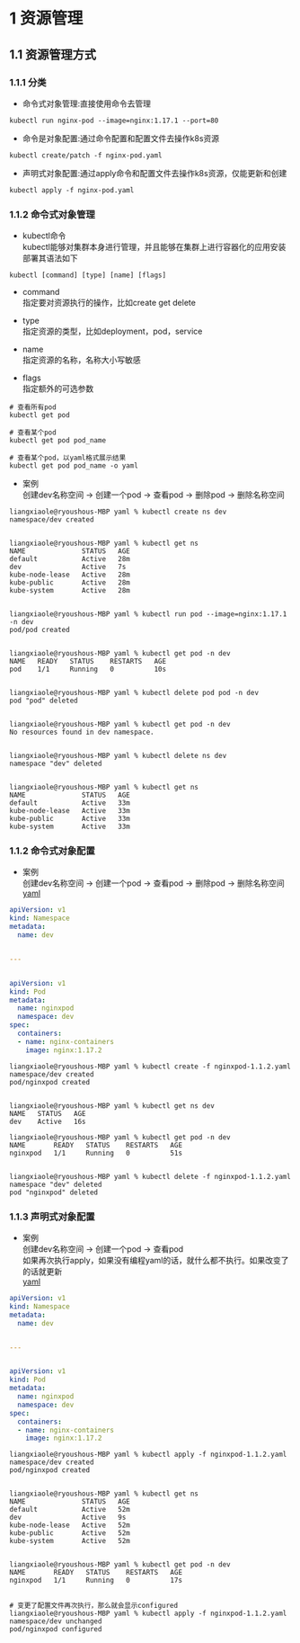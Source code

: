 # 1 资源管理
## 1.1 资源管理方式
### 1.1.1 分类
- 命令式对象管理:直接使用命令去管理 
```shell
kubectl run nginx-pod --image=nginx:1.17.1 --port=80
```

- 命令是对象配置:通过命令配置和配置文件去操作k8s资源
```shell
kubectl create/patch -f nginx-pod.yaml
```

- 声明式对象配置:通过apply命令和配置文件去操作k8s资源，仅能更新和创建
```shell
kubectl apply -f nginx-pod.yaml
```

### 1.1.2 命令式对象管理
- kubectl命令  
  kubectl能够对集群本身进行管理，并且能够在集群上进行容器化的应用安装部署其语法如下
```shell
kubectl [command] [type] [name] [flags]
```

- command  
  指定要对资源执行的操作，比如create get delete

- type  
  指定资源的类型，比如deployment，pod，service

- name  
  指定资源的名称，名称大小写敏感

- flags  
  指定额外的可选参数

```shell
# 查看所有pod
kubectl get pod

# 查看某个pod
kubectl get pod pod_name

# 查看某个pod，以yaml格式展示结果
kubectl get pod pod_name -o yaml
```

- 案例  
创建dev名称空间 -> 创建一个pod -> 查看pod -> 删除pod -> 删除名称空间  
```shell
liangxiaole@ryoushous-MBP yaml % kubectl create ns dev
namespace/dev created


liangxiaole@ryoushous-MBP yaml % kubectl get ns
NAME              STATUS   AGE
default           Active   28m
dev               Active   7s
kube-node-lease   Active   28m
kube-public       Active   28m
kube-system       Active   28m


liangxiaole@ryoushous-MBP yaml % kubectl run pod --image=nginx:1.17.1 -n dev
pod/pod created


liangxiaole@ryoushous-MBP yaml % kubectl get pod -n dev
NAME   READY   STATUS    RESTARTS   AGE
pod    1/1     Running   0          10s


liangxiaole@ryoushous-MBP yaml % kubectl delete pod pod -n dev 
pod "pod" deleted


liangxiaole@ryoushous-MBP yaml % kubectl get pod -n dev         
No resources found in dev namespace.


liangxiaole@ryoushous-MBP yaml % kubectl delete ns dev
namespace "dev" deleted


liangxiaole@ryoushous-MBP yaml % kubectl get ns       
NAME              STATUS   AGE
default           Active   33m
kube-node-lease   Active   33m
kube-public       Active   33m
kube-system       Active   33m
```

### 1.1.2 命令式对象配置  
- 案例  
创建dev名称空间 -> 创建一个pod -> 查看pod -> 删除pod -> 删除名称空间   
[yaml](./yaml/nginxpod-1.1.2.yaml) 

```yaml
apiVersion: v1
kind: Namespace
metadata: 
  name: dev


---


apiVersion: v1
kind: Pod
metadata: 
  name: nginxpod
  namespace: dev
spec: 
  containers:
  - name: nginx-containers
    image: nginx:1.17.2
```


```shell
liangxiaole@ryoushous-MBP yaml % kubectl create -f nginxpod-1.1.2.yaml 
namespace/dev created
pod/nginxpod created


liangxiaole@ryoushous-MBP yaml % kubectl get ns dev
NAME   STATUS   AGE
dev    Active   16s

liangxiaole@ryoushous-MBP yaml % kubectl get pod -n dev
NAME       READY   STATUS    RESTARTS   AGE
nginxpod   1/1     Running   0          51s


liangxiaole@ryoushous-MBP yaml % kubectl delete -f nginxpod-1.1.2.yaml 
namespace "dev" deleted
pod "nginxpod" deleted
```

### 1.1.3 声明式对象配置  
- 案例  
创建dev名称空间 -> 创建一个pod -> 查看pod  
如果再次执行apply，如果没有编程yaml的话，就什么都不执行。如果改变了的话就更新  
[yaml](./yaml/nginxpod-1.1.2.yaml) 

```yaml
apiVersion: v1
kind: Namespace
metadata: 
  name: dev


---


apiVersion: v1
kind: Pod
metadata: 
  name: nginxpod
  namespace: dev
spec: 
  containers:
  - name: nginx-containers
    image: nginx:1.17.2
```


```shell
liangxiaole@ryoushous-MBP yaml % kubectl apply -f nginxpod-1.1.2.yaml 
namespace/dev created
pod/nginxpod created


liangxiaole@ryoushous-MBP yaml % kubectl get ns 
NAME              STATUS   AGE
default           Active   52m
dev               Active   9s
kube-node-lease   Active   52m
kube-public       Active   52m
kube-system       Active   52m


liangxiaole@ryoushous-MBP yaml % kubectl get pod -n dev
NAME       READY   STATUS    RESTARTS   AGE
nginxpod   1/1     Running   0          17s


# 变更了配置文件再次执行，那么就会显示configured
liangxiaole@ryoushous-MBP yaml % kubectl apply -f nginxpod-1.1.2.yaml
namespace/dev unchanged
pod/nginxpod configured
```